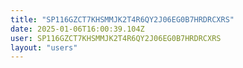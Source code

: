 ```yaml
---
title: "SP116GZCT7KHSMMJK2T4R6QY2J06EG0B7HRDRCXRS"
date: 2025-01-06T16:00:39.104Z
user: SP116GZCT7KHSMMJK2T4R6QY2J06EG0B7HRDRCXRS
layout: "users"
---
```

    